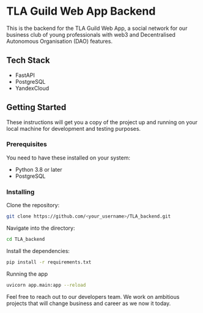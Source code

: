 # TLA Guild Web App Backend

This is the backend for the TLA Guild Web App, a social network for our business club of young professionals with web3 and Decentralised Autonomous Organisation (DAO) features.

## Tech Stack

- FastAPI
- PostgreSQL
- YandexCloud

## Getting Started

These instructions will get you a copy of the project up and running on your local machine for development and testing purposes.

### Prerequisites

You need to have these installed on your system:

- Python 3.8 or later
- PostgreSQL

### Installing

Clone the repository:

```bash
git clone https://github.com/<your_username>/TLA_backend.git
```
Navigate into the directory:
```bash
cd TLA_backend
```
Install the dependencies:
```bash
pip install -r requirements.txt
```
Running the app
```bash
uvicorn app.main:app --reload
```


Feel free to reach out to our developers team. We work on ambitious projects that will change business and career as we now it today.